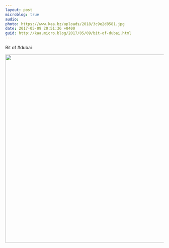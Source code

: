 ```yaml
---
layout: post
microblog: true
audio: 
photo: https://www.kaa.bz/uploads/2018/3c9e2d8581.jpg
date: 2017-05-09 20:51:36 +0400
guid: http://kaa.micro.blog/2017/05/09/bit-of-dubai.html
---
```

Bit of #dubai

<img src="https://www.kaa.bz/uploads/2018/3c9e2d8581.jpg" width="600" height="600" />
